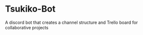 # Tsukiko-Bot
A discord bot that creates a channel structure and Trello board for collaborative projects